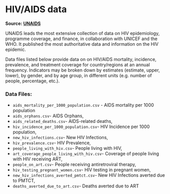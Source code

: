 # HIV/AIDS data

__Source: [UNAIDS](https://aidsinfo.unaids.org/)__

UNAIDS leads the most extensive collection of data on HIV epidemiology, programme 
coverage, and finance, in collaboration with UNICEF and the WHO. It published the most 
authoritative data and information on the HIV epidemic.

Data files listed below provide data on on HIV/AIDS mortality, incidence, prevalence, and treatment coverage for country/regions
at an annual frequency. Indicators may be broken down by estimates (estimate, upper, lower), by gender, 
and by age group, in different units (e.g. number of people, percentage, etc.).

### Data Files:

- `aids_mortality_per_1000_population.csv` - AIDS mortality per 1000 population
- `aids_orphans.csv`- AIDS Orphans,
- `aids_related_deaths.csv`- AIDS-related deaths,
- `hiv_incidence_per_1000_population.csv`- HIV Incidence per 1000 population,
- `new_hiv_infections.csv`- New HIV Infections,
- `hiv_prevalence.csv`- HIV Prevalence,
- `people_living_with_hiv.csv`- People living with HIV,
- `art_coverage_people_living_with_hiv.csv`- Coverage of people living with HIV receiving ART,
- `people_on_art.csv`- People receiving antiretroviral therapy,
- `hiv_testing_pregnant_women.csv`- HIV testing in pregnant women,
- `new_hiv_infections_averted_pmtct.csv`- New HIV Infections averted due to PMTCT,
- `deaths_averted_due_to_art.csv`- Deaths averted due to ART

